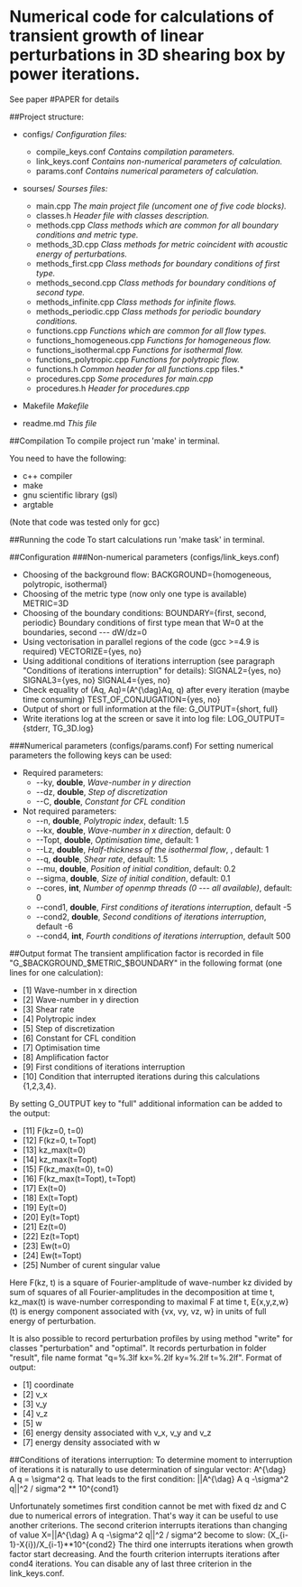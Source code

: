 # Numerical code for calculations of transient growth of linear perturbations in 3D shearing box by power iterations.
See paper #PAPER for details

##Project structure:
+ configs/                                                                   *Configuration files:*
  +  compile_keys.conf                                              *Contains compilation parameters.*
  + link_keys.conf                                                      *Contains non-numerical parameters of calculation.*
  + params.conf                                                         *Contains numerical parameters of calculation.*

+ sourses/                                                                  *Sourses files:*
  + main.cpp                                                               *The main project file (uncoment one of five code blocks).*
  + classes.h                                                               *Header file with classes description.*
  + methods.cpp                                                        *Class methods which are common for all boundary conditions and metric type.*
  + methods_3D.cpp                                                 *Class methods for metric coincident with  acoustic energy of perturbations.*
  + methods_first.cpp                                               *Class methods for boundary conditions of first type.*
  + methods_second.cpp                                          *Class methods for boundary conditions of second type.*
  + methods_infinite.cpp                                           *Class methods for infinite flows.*
  + methods_periodic.cpp                                        *Class methods for periodic boundary conditions.*
  + functions.cpp                                                       *Functions which are common for all flow types.*
  + functions_homogeneous.cpp                            *Functions for homogeneous flow.*
  + functions_isothermal.cpp                                  *Functions for isothermal flow.*
  + functions_polytropic.cpp                                   *Functions for polytropic flow.*
  + functions.h                                                           *Common header for all functions*.cpp files.*
  + procedures.cpp                                                    *Some procedures for main.cpp*
  + procedures.h                                                        *Header for procedures.cpp*

+ Makefile                                                                  *Makefile*
+ readme.md                                                              *This file*

##Compilation
To compile project run 'make' in terminal.

You need to have the following:
+ c++ compiler
+ make
+ gnu scientific library (gsl)
+ argtable

(Note that code was tested only for gcc)

##Running the code
To start calculations run 'make task' in terminal.

##Configuration
###Non-numerical parameters (configs/link_keys.conf)
+ Choosing of the background flow:
BACKGROUND={homogeneous, polytropic, isothermal}
+ Choosing of the metric type (now only one type is available)
METRIC=3D
+ Choosing of the boundary conditions:
BOUNDARY={first, second, periodic}
Boundary conditions of first type mean that W=0 at the boundaries, second --- dW/dz=0
+ Using vectorisation in parallel regions of the code (gcc >=4.9 is required)
VECTORIZE={yes, no}
+ Using additional conditions of iterations interruption (see paragraph "Conditions of iterations interruption" for details):
SIGNAL2={yes, no}
SIGNAL3={yes, no}
SIGNAL4={yes, no}
+ Check equality of (Aq, Aq)=(A^{\dag}Aq, q) after every iteration (maybe time consuming)
TEST_OF_CONJUGATION={yes, no}
+ Output of short or full information at the file:
G_OUTPUT={short, full}
+ Write iterations log at the screen or save it into log file:
LOG_OUTPUT={stderr, TG_3D.log}

###Numerical parameters (configs/params.conf)
For setting numerical parameters the following keys can be used:
+ Required parameters:
  + --ky, **double**, *Wave-number in y direction*
  + --dz, **double**, *Step of discretization*
  + --C, **double**, *Constant for CFL condition*
+ Not required parameters:
  + --n, **double**, *Polytropic index*, default: 1.5
  + --kx, **double**, *Wave-number in x direction*, default: 0
  + --Topt, **double**, *Optimisation time*, default: 1
  + --Lz, **double**, *Half-thickness of the isothermal flow*, , default: 1
  + --q, **double**, *Shear rate*, default: 1.5
  + --mu, **double**, *Position of initial condition*, default: 0.2
  + --sigma, **double**, *Size of initial condition*, default: 0.1
  + --cores, **int**, *Number of openmp threads (0 --- all available)*, default: 0
  + --cond1, **double**, *First conditions of iterations interruption*, default -5
  + --cond2, **double**, *Second conditions of iterations interruption*, default -6
  + --cond4, **int**, *Fourth conditions of iterations interruption*, default 500

##Output format
The transient amplification factor is recorded in file "G_$BACKGROUND_$METRIC_$BOUNDARY" in the following format (one lines for one calculation):
+ [1] Wave-number in x direction
+ [2] Wave-number in y direction
+ [3] Shear rate
+ [4] Polytropic index
+ [5] Step of discretization
+ [6] Constant for CFL condition
+ [7] Optimisation time
+ [8] Amplification factor
+ [9] First conditions of iterations interruption
+ [10] Condition that interrupted iterations during this calculations {1,2,3,4}.

By setting G_OUTPUT key to "full" additional information can be added to the output:
+ [11] F(kz=0, t=0)
+ [12] F(kz=0, t=Topt)
+ [13] kz_max(t=0)
+ [14] kz_max(t=Topt)
+ [15] F(kz_max(t=0), t=0)
+ [16] F(kz_max(t=Topt), t=Topt)
+ [17] Ex(t=0)
+ [18]    Ex(t=Topt)
+ [19] Ey(t=0)
+ [20] Ey(t=Topt)
+ [21] Ez(t=0)
+ [22] Ez(t=Topt)
+ [23] Ew(t=0)
+ [24] Ew(t=Topt)
+ [25] Number of curent singular value

Here F(kz, t) is a square of Fourier-amplitude of wave-number kz divided by sum of squares of all Fourier-amplitudes in the decomposition at time t,
kz_max(t) is wave-number corresponding to maximal F at time t,
E{x,y,z,w}(t) is energy component associated with {vx, vy, vz, w} in units of full energy of perturbation.

It is also possible to record perturbation profiles by using method "write" for classes "perturbation" and "optimal".
It records perturbation in folder "result", file name format "q=%.3lf kx=%.2lf ky=%.2lf t=%.2lf".
Format of output:
+ [1] coordinate
+ [2] v_x
+ [3] v_y
+ [4] v_z
+ [5] w
+ [6] energy density associated with v_x, v_y and v_z
+ [7] energy density associated with w

##Conditions of iterations interruption:
To determine moment to interruption of iterations it is naturally to use determination of singular vector:
A^{\dag} A q = \sigma^2 q.
That leads to the first condition:
||A^{\dag} A q -\sigma^2 q||^2 / sigma^2 ** 10^{cond1}

Unfortunately sometimes first condition cannot be met with fixed dz and C due to numerical errors of integration.
That's way it can be useful to use another criterions.
The second criterion interrupts iterations than changing of value X=||A^{\dag} A q -\sigma^2 q||^2 / sigma^2 become to slow:
(X_{i-1}-X{i})/X_{i-1}**10^{cond2}
The third one interrupts iterations when growth factor start decreasing.
And the fourth criterion interrupts iterations after cond4 iterations.
You can disable any of last three criterion in the link_keys.conf.
